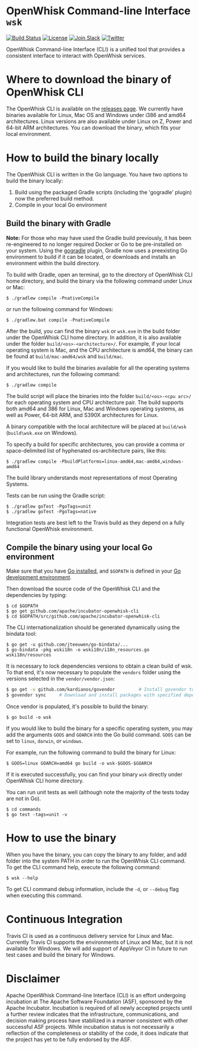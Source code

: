 <!--
#
# Licensed to the Apache Software Foundation (ASF) under one or more
# contributor license agreements.  See the NOTICE file distributed with
# this work for additional information regarding copyright ownership.
# The ASF licenses this file to You under the Apache License, Version 2.0
# (the "License"); you may not use this file except in compliance with
# the License.  You may obtain a copy of the License at
#
#     http://www.apache.org/licenses/LICENSE-2.0
#
# Unless required by applicable law or agreed to in writing, software
# distributed under the License is distributed on an "AS IS" BASIS,
# WITHOUT WARRANTIES OR CONDITIONS OF ANY KIND, either express or implied.
# See the License for the specific language governing permissions and
# limitations under the License.
#
-->

# OpenWhisk Command-line Interface `wsk`

[![Build Status](https://travis-ci.org/apache/incubator-openwhisk-cli.svg?branch=master)](https://travis-ci.org/apache/incubator-openwhisk-cli)
[![License](https://img.shields.io/badge/license-Apache--2.0-blue.svg)](http://www.apache.org/licenses/LICENSE-2.0)
[![Join Slack](https://img.shields.io/badge/join-slack-9B69A0.svg)](http://slack.openwhisk.org/)
[![Twitter](https://img.shields.io/twitter/follow/openwhisk.svg?style=social&logo=twitter)](https://twitter.com/intent/follow?screen_name=openwhisk)

OpenWhisk Command-line Interface (CLI) is a unified tool that
provides a consistent interface to interact with OpenWhisk services.

# Where to download the binary of OpenWhisk CLI

The OpenWhisk CLI is available on the [releases page](https://github.com/apache/incubator-openwhisk-cli/releases). We
currently have binaries available for Linux, Mac OS and Windows under i386 and
amd64 architectures. Linux versions are also available under Linux on Z, Power
and 64-bit ARM architectures. You can download the binary, which fits your
local environment.

# How to build the binary locally

The OpenWhisk CLI is written in the Go language. You have two options to build
the binary locally:

1. Build using the packaged Gradle scripts (including the 'gogradle' plugin) now the preferred build method.
2. Compile in your local Go environment

## Build the binary with Gradle

**Note:** For those who may have used the Gradle build previously, it has been
re-engineered to no longer required Docker or Go to be pre-installed on your
system. Using the [gogradle](https://github.com/gogradle/gogradle) plugin,
Gradle now uses a preexisting Go environment to build if it can be located, or
downloads and installs an environment within the build directory.

To build with Gradle, open an terminal, go to the directory of OpenWhisk CLI
home directory, and build the binary via the following command under Linux or
Mac:

```
$ ./gradlew compile -PnativeCompile
```

or run the following command for Windows:

```
$ ./gradlew.bat compile -PnativeCompile
```

After the build, you can find the binary `wsk` or `wsk.exe` in the build folder
under the OpenWhisk CLI home directory. In addition, it is also available under
the folder `build/<os>-<architecture>/`. For example, if your local operating
system is Mac, and the CPU architecture is amd64, the binary can be found at
`build/mac-amd64/wsk` and `build/mac`.

If you would like to build the binaries available for all the operating systems
and architectures, run the following command:

```
$ ./gradlew compile
```

The build script will place the binaries into the folder `build/<os>-<cpu arc>/`
for each operating system and CPU architecture pair. The build supports both
amd64 and 386 for Linux, Mac and Windows operating systems, as well as Power,
64-bit ARM, and S390X architectures for Linux.

A binary compatible with the local architecture will be placed at `build/wsk`
(`build\wsk.exe` on Windows).

To specify a build for specific architectures, you can provide a comma or
space-delimited list of hyphenated os-architecture pairs, like this:

```
$ ./gradlew compile -PbuildPlatforms=linux-amd64,mac-amd64,windows-amd64
```

The build library understands most representations of most Operating Systems.

Tests can be run using the Gradle script:

```
$ ./gradlew goTest -PgoTags=unit
$ ./gradlew goTest -PgoTags=native
```

Integration tests are best left to the Travis build as they depend on a fully
functional OpenWhisk environment.

## Compile the binary using your local Go environment

Make sure that you have [Go installed](https://golang.org/doc/install), and `$GOPATH` is defined in your [Go development
environment](https://golang.org/doc/code.html).

Then download the source code of the OpenWhisk CLI and the dependencies by
typing:

```
$ cd $GOPATH
$ go get github.com/apache/incubator-openwhisk-cli
$ cd $GOPATH/src/github.com/apache/incubator-openwhisk-cli
```

The CLI internationalization should be generated dynamically using the
bindata tool:

```
$ go get -u github.com/jteeuwen/go-bindata/...
$ go-bindata -pkg wski18n -o wski18n/i18n_resources.go wski18n/resources
```

It is necessary to lock dependencies versions to obtain a
clean build of wsk. To that end, it's now necessary to populate the `vendors`
folder using the versions selected in the `vendor/vendor.json`:

```sh
$ go get -u github.com/kardianos/govendor         # Install govendor tool
$ govendor sync     # Download and install packages with specified dependencies.
```

Once vendor is populated, it's possible to build the binary:

```
$ go build -o wsk
```

If you would like to build the binary for a specific operating system, you may
add the arguments `GOOS` and `GOARCH` into the Go build command. `GOOS` can
be set to `linux`, `darwin`, or `windows`.

For example, run the following command to build the binary for Linux:

```
$ GOOS=linux GOARCH=amd64 go build -o wsk-$GOOS-$GOARCH
```

If it is executed successfully, you can find your binary `wsk` directly under
OpenWhisk CLI home directory.

You can run unit tests as well (although note the majority of the tests today are not in Go).

```
$ cd commands
$ go test -tags=unit -v
```

# How to use the binary

When you have the binary, you can copy the binary to any folder, and add folder
into the system PATH in order to run the OpenWhisk CLI command. To get the CLI
command help, execute the following command:

```
$ wsk --help
```

To get CLI command debug information, include the `-d`, or `--debug` flag when
executing this command.

# Continuous Integration

Travis CI is used as a continuous delivery service for Linux and Mac.
Currently Travis CI supports the environments of Linux and Mac,
but it is not available for Windows. We will add support of AppVeyor CI in
future to run test cases and build the binary for Windows.

# Disclaimer

Apache OpenWhisk Command-line Interface (CLI) is an effort undergoing incubation at The Apache Software Foundation (ASF), sponsored by the Apache Incubator. Incubation is required of all newly accepted projects until a further review indicates that the infrastructure, communications, and decision making process have stabilized in a manner consistent with other successful ASF projects. While incubation status is not necessarily a reflection of the completeness or stability of the code, it does indicate that the project has yet to be fully endorsed by the ASF.
